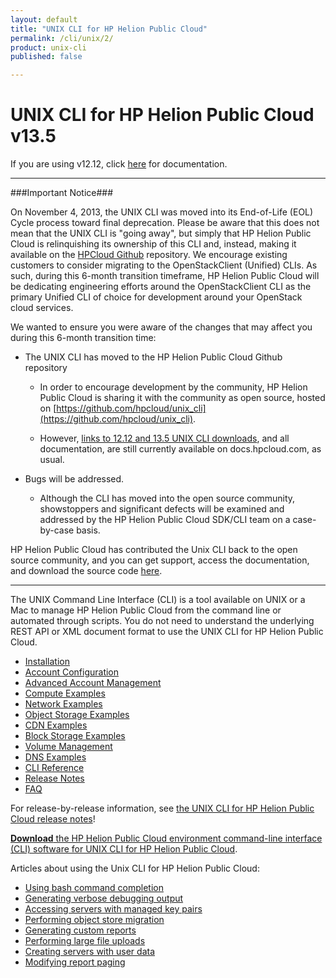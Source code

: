 ```yaml
---
layout: default
title: "UNIX CLI for HP Helion Public Cloud"
permalink: /cli/unix/2/
product: unix-cli
published: false

---
```

<!--PUBLISHED-->
# UNIX CLI for HP Helion Public Cloud v13.5

If you are using v12.12, click [here](https://docs.hpcloud.com/cli/unix) for documentation.
___________________

###Important Notice###

On November 4, 2013, the UNIX CLI was moved into its End-of-Life (EOL) Cycle process toward final deprecation. Please be aware that this does not mean that the UNIX CLI is "going away", but simply that HP Helion Public Cloud is relinquishing its ownership of this CLI and, instead, making it available on the [HPCloud Github](https://github.com/hpcloud/unix_cli) repository. We encourage existing customers to consider migrating to the OpenStackClient (Unified) CLIs. As such, during this 6-month transition timeframe, HP Helion Public Cloud will be dedicating engineering efforts around the OpenStackClient CLI as the primary Unified CLI of choice for development around your OpenStack cloud services.

We wanted to ensure you were aware of the changes that may affect you during this 6-month transition time:

+ The UNIX CLI has moved to the HP Helion Public Cloud Github repository

  + In order to encourage development by the community, HP Helion Public Cloud is sharing it with the community as open source, hosted on [https://github.com/hpcloud/unix_cli](https://github.com/hpcloud/unix_cli).
 
  + However, [links to 12.12 and 13.5 UNIX CLI downloads](#downloads), and all documentation, are still currently available on docs.hpcloud.com, as usual.

+ Bugs will be addressed.
 
  + Although the CLI has moved into the open source community, showstoppers and significant defects will be examined and addressed by the HP Helion Public Cloud SDK/CLI team on a case-by-case basis.

HP Helion Public Cloud has contributed the Unix CLI back to the open source community, and you can get support, access the documentation, and download the source code [here](https://github.com/hpcloud/unix_cli).
_________________________________________

The UNIX Command Line Interface (CLI) is a tool available on UNIX or a Mac to manage HP Helion Public Cloud from the command line or automated through scripts.  You do not need to understand the underlying REST API or XML document format to use the UNIX CLI for HP Helion Public Cloud.

* [Installation](/cli/unix/install/)
* [Account Configuration](/cli/unix/2/configuration/)
* [Advanced Account Management](/cli/unix/2/account-management/)
* [Compute Examples](/cli/unix/2/compute/)
* [Network Examples](/cli/unix/network/)
* [Object Storage Examples](/cli/unix/2/object-storage/)
* [CDN Examples](/cli/unix/2/cdn/)
* [Block Storage Examples](/cli/unix/2/block-storage/)
* [Volume Management](/block-storage/volume/)
* [DNS Examples](/cli/unix/2/dns/)
* [CLI Reference](/cli/unix/2/reference/)
* [Release Notes](/cli/unix/release-notes/)
* [FAQ](/faq#UnixCLI)

For release-by-release information, see [the UNIX CLI for HP Helion Public Cloud release notes](/cli/unix/release-notes/)!

[**Download** the HP Helion Public Cloud environment command-line interface (CLI) software for UNIX CLI for HP Helion Public Cloud](/file/hpcloud.gem).

 Articles about using the Unix CLI for HP Helion Public Cloud:

* [Using bash command completion](/cli/unix/articles/complete/)
* [Generating verbose debugging output](/cli/unix/articles/debugging/)
* [Accessing servers with managed key pairs](/cli/unix/articles/managedkeypairs/)
* [Performing object store migration](/cli/unix/articles/migration/)
* [Generating custom reports](/cli/unix/articles/reports/)
* [Performing large file uploads](/cli/unix/articles/large/)
* [Creating servers with user data](/cli/unix/articles/userdata/)
* [Modifying report paging](/cli/unix/articles/paging/)

